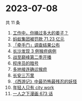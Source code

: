 # 2023-07-08

共 11 条

<!-- BEGIN -->
<!-- 最后更新时间 Sat Jul 08 2023 17:07:01 GMT+0800 (China Standard Time) -->

1. [工作中，你捅过多大的娄子？](https://www.zhihu.com/search?q=%E5%B7%A5%E4%BD%9C%E4%B8%AD%EF%BC%8C%E4%BD%A0%E6%8D%85%E8%BF%87%E5%A4%9A%E5%A4%A7%E7%9A%84%E5%A8%84%E5%AD%90%EF%BC%9F)
1. [蚂蚁集团被罚款 71.23 亿元](https://www.zhihu.com/search?q=%E8%9A%82%E8%9A%81%E9%9B%86%E5%9B%A2%E8%A2%AB%E7%BD%9A%E6%AC%BE%2071.23%20%E4%BA%BF%E5%85%83)
1. [「牵手门」调查结果公布](https://www.zhihu.com/search?q=%E3%80%8C%E7%89%B5%E6%89%8B%E9%97%A8%E3%80%8D%E8%B0%83%E6%9F%A5%E7%BB%93%E6%9E%9C%E5%85%AC%E5%B8%83)
1. [长沙发现 3 例猴痘病例](https://www.zhihu.com/search?q=%E9%95%BF%E6%B2%99%E5%8F%91%E7%8E%B0%203%20%E4%BE%8B%E7%8C%B4%E7%97%98%E7%97%85%E4%BE%8B)
1. [战至巅峰第二季开播](https://www.zhihu.com/search?q=%E6%88%98%E8%87%B3%E5%B7%85%E5%B3%B0%E7%AC%AC%E4%BA%8C%E5%AD%A3%E5%BC%80%E6%92%AD)
1. [程序员的暗号](https://www.zhihu.com/search?q=%E7%A8%8B%E5%BA%8F%E5%91%98%E7%9A%84%E6%9A%97%E5%8F%B7)
1. [多地接连确诊猴痘](https://www.zhihu.com/search?q=%E5%A4%9A%E5%9C%B0%E6%8E%A5%E8%BF%9E%E7%A1%AE%E8%AF%8A%E7%8C%B4%E7%97%98)
1. [长安三万里](https://www.zhihu.com/search?q=%E9%95%BF%E5%AE%89%E4%B8%89%E4%B8%87%E9%87%8C)
1. [《西游记》中最恐怖最残忍的妖怪](https://www.zhihu.com/search?q=%E3%80%8A%E8%A5%BF%E6%B8%B8%E8%AE%B0%E3%80%8B%E4%B8%AD%E6%9C%80%E6%81%90%E6%80%96%E6%9C%80%E6%AE%8B%E5%BF%8D%E7%9A%84%E5%A6%96%E6%80%AA)
1. [年轻人只有 city work](https://www.zhihu.com/search?q=%E5%B9%B4%E8%BD%BB%E4%BA%BA%E5%8F%AA%E6%9C%89%20city%20work)
1. [一人之下漫画 673 话](https://www.zhihu.com/search?q=%E4%B8%80%E4%BA%BA%E4%B9%8B%E4%B8%8B%E6%BC%AB%E7%94%BB%20673%20%E8%AF%9D)

<!-- END -->
